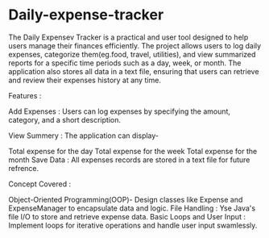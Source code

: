 # Daily-expense-tracker
The Daily Expensev Tracker is a practical and user tool designed to help users manage their finances efficiently. The project allows users to log daily expenses, categorize them(eg.food, travel, utilities), and view summarized reports for a specific time periods such as a day, week, or month. The application also stores all data in a text file, ensuring that users can retrieve and review their expenses history at any time.

Features :

Add Expenses : Users can log expenses by specifying the amount, category, and a short description.

View Summery : The application can display-

Total expense for the day
Total expense for the week
Total expense for the month
Save Data : All expenses records are stored in a text file for future refrence.

Concept Covered :

Object-Oriented Programming(OOP)- Design classes like Expense and ExpenseManager to encapsulate data and logic.
File Handling : Yse Java's file I/O to store and retrieve expense data.
Basic Loops and User Input : Implement loops for iterative operations and handle user input swamlessly.
